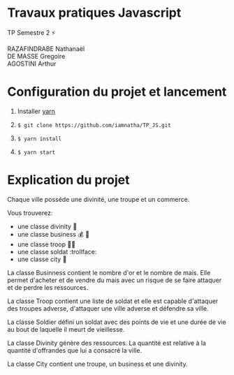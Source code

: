 # Travaux pratiques Javascript
TP Semestre 2 :zap:

RAZAFINDRABE Nathanaël   
DE MASSE Gregoire  
AGOSTINI Arthur

# Configuration du projet et lancement

1. Installer [yarn](https://yarnpkg.com/)

2. `$ git clone https://github.com/iamnatha/TP_JS.git`

3. `$ yarn install`

4. `$ yarn start`

# Explication du projet

Chaque ville posséde une divinité, une troupe et un commerce.

Vous trouverez:  
- une classe divinity  :pray:  
- une classe business  :moneybag: :corn:  
- une classe troop     :guardsman:  
- une classe soldat    :trollface:  
- une classe city      :european_castle:  
    
La classe Businness contient le nombre d'or et le nombre de mais.
Elle permet d'acheter et de vendre du mais avec un risque de se faire attaquer et de perdre les ressources. 

La classe Troop contient une liste de soldat et elle est capable d'attaquer des troupes adverse, 
d'attaquer une ville adverse et défendre sa ville.

La classe Soldier défini un soldat avec des points de vie et une durée de vie au bout de laquelle il meurt de vieillesse. 

La classe Divinity génère des ressources. La quantité est relative à la quantité d'offrandes que lui a consacré la ville.


La classe City contient une troupe, un business et une divinity.


